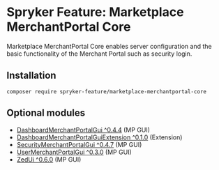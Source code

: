 # Spryker Feature: Marketplace MerchantPortal Core

Marketplace MerchantPortal Core enables server configuration and the basic functionality of the Merchant Portal such as security login.

## Installation

```
composer require spryker-feature/marketplace-merchantportal-core
```

## Optional modules
- [DashboardMerchantPortalGui ^0.4.4](https://github.com/spryker/dashboard-merchant-portal-gui) (MP GUI)
- [DashboardMerchantPortalGuiExtension ^0.1.0](https://github.com/spryker/dashboard-merchant-portal-gui-extension) (Extension)
- [SecurityMerchantPortalGui ^0.4.7](https://github.com/spryker/security-merchant-portal-gui) (MP GUI)
- [UserMerchantPortalGui ^0.3.0](https://github.com/spryker/user-merchant-portal-gui) (MP GUI)
- [ZedUi ^0.6.0](https://github.com/spryker/zed-ui) (MP GUI)
